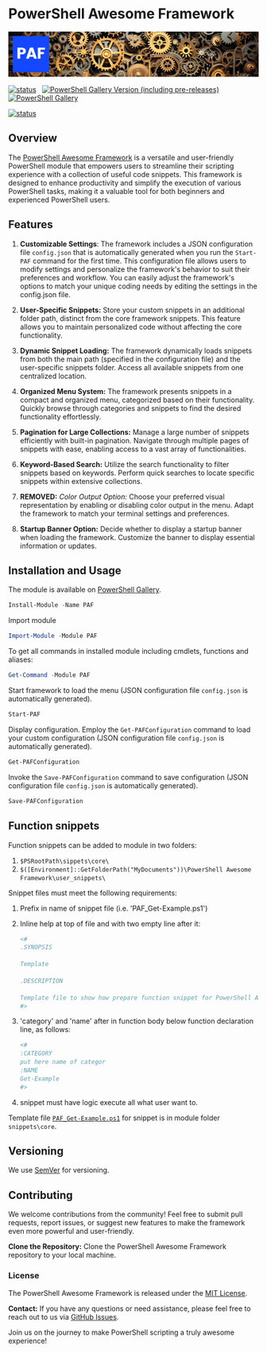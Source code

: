 # PowerShell Awesome Framework

![PowerShell Awesome Framework](https://github.com/voytas75/PowershellFramework/blob/master/images/banerPAF.png?raw=true "PowerShell Awesome Framework")

[![status](https://img.shields.io/badge/status-PROD%20v0.2.1-green)](https://github.com/voytas75/PowershellFramework/blob/master/PAF/ReleaseNotes.md) &nbsp; [![PowerShell Gallery Version (including pre-releases)](https://img.shields.io/powershellgallery/v/PAF)](https://www.powershellgallery.com/packages/PAF) &nbsp; [![PowerShell Gallery](https://img.shields.io/powershellgallery/dt/PAF)](https://www.powershellgallery.com/packages/PAF)

[![status](https://img.shields.io/badge/status-DEV%20v0.2.2-red)](https://github.com/voytas75/PowershellFramework/blob/master/PAF/ReleaseNotes.md)

## Overview

The [PowerShell Awesome Framework](https://www.powershellgallery.com/packages/PAF) is a versatile and user-friendly PowerShell module that empowers users to streamline their scripting experience with a collection of useful code snippets. This framework is designed to enhance productivity and simplify the execution of various PowerShell tasks, making it a valuable tool for both beginners and experienced PowerShell users.

## Features

1. **Customizable Settings**: The framework includes a JSON configuration file `config.json` that is automatically generated when you run the `Start-PAF` command for the first time. This configuration file allows users to modify settings and personalize the framework's behavior to suit their preferences and workflow. You can easily adjust the framework's options to match your unique coding needs by editing the settings in the config.json file.

2. **User-Specific Snippets:** Store your custom snippets in an additional folder path, distinct from the core framework snippets. This feature allows you to maintain personalized code without affecting the core functionality.

3. **Dynamic Snippet Loading:** The framework dynamically loads snippets from both the main path (specified in the configuration file) and the user-specific snippets folder. Access all available snippets from one centralized location.

4. **Organized Menu System:** The framework presents snippets in a compact and organized menu, categorized based on their functionality. Quickly browse through categories and snippets to find the desired functionality effortlessly.

5. **Pagination for Large Collections:** Manage a large number of snippets efficiently with built-in pagination. Navigate through multiple pages of snippets with ease, enabling access to a vast array of functionalities.

6. **Keyword-Based Search:** Utilize the search functionality to filter snippets based on keywords. Perform quick searches to locate specific snippets within extensive collections.

7. **REMOVED:** *Color Output Option:* Choose your preferred visual representation by enabling or disabling color output in the menu. Adapt the framework to match your terminal settings and preferences.

8. **Startup Banner Option:** Decide whether to display a startup banner when loading the framework. Customize the banner to display essential information or updates.

## Installation and Usage

The module is available on [PowerShell Gallery](https://www.powershellgallery.com/packages/PAF).

```powershell
Install-Module -Name PAF
```

Import module

```powershell
Import-Module -Module PAF
```

To get all commands in installed module including cmdlets, functions and aliases:

```powershell
Get-Command -Module PAF
```

Start framework to load the menu (JSON configuration file `config.json` is automatically generated).

```powershell
Start-PAF
```

Display configuration. Employ the `Get-PAFConfiguration` command to load your custom configuration (JSON configuration file `config.json` is automatically generated).

```powershell
Get-PAFConfiguration
```

Invoke the `Save-PAFConfiguration` command to save configuration (JSON configuration file `config.json` is automatically generated).

```powershell
Save-PAFConfiguration
```

## Function snippets

Function snippets can be added to module in two folders:

1. `$PSRootPath\sippets\core\`
2. `$([Environment]::GetFolderPath("MyDocuments"))\PowerShell Awesome Framework\user_snippets\`

Snippet files must meet the following requirements: 

1. Prefix in name of snippet file (i.e. 'PAF_Get-Example.ps1')
2. Inline help at top of file and with two empty line after it:

    ```powershell
    <#
    .SYNOPSIS

    Template

    .DESCRIPTION

    Template file to show how prepare function snippet for PowerShell Awesome Module
    #>
    ```

3. 'category' and 'name' after in function body below function declaration line, as follows:

    ```powershell
    <#
    :CATEGORY
    put here name of categor
    :NAME
    Get-Example
    #>
    ```

4. snippet must have logic execute all what user want to.

Template file [`PAF_Get-Example.ps1`](/PAF/snippets/core/PAF_Get-Example.ps1) for snippet is in module folder `snippets\core`.

## Versioning

We use [SemVer](http://semver.org/) for versioning.

## Contributing

We welcome contributions from the community! Feel free to submit pull requests, report issues, or suggest new features to make the framework even more powerful and user-friendly.

**Clone the Repository:** Clone the PowerShell Awesome Framework repository to your local machine.

### License

The PowerShell Awesome Framework is released under the [MIT License](https://github.com/voytas75/PowershellFramework/blob/master/LICENSE).

**Contact:**
If you have any questions or need assistance, please feel free to reach out to us via [GitHub Issues](https://github.com/voytas75/PowershellFramework/issues).

Join us on the journey to make PowerShell scripting a truly awesome experience!

